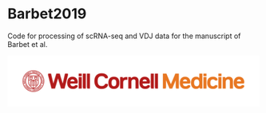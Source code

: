 # Barbet2019
Code for processing of scRNA-seq and VDJ data for the manuscript of Barbet et al.

![](WCM_MB_LOGO_HZSS1L_CLR_RGB.png)

